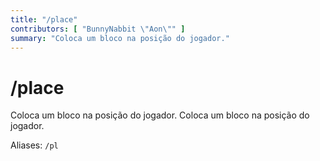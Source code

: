 ```yaml
---
title: "/place"
contributors: [ "BunnyNabbit \"Aon\"" ]
summary: "Coloca um bloco na posição do jogador."
---
```


# /place

Coloca um bloco na posição do jogador. Coloca um bloco na posição do jogador.

Aliases: `/pl`
